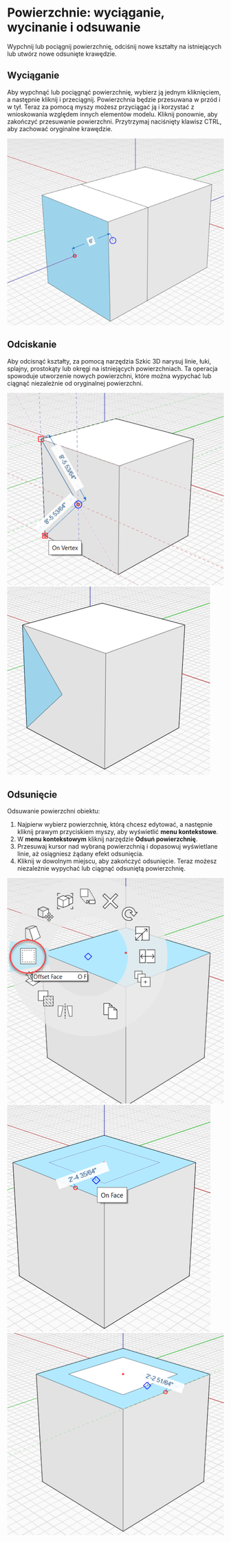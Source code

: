 # Powierzchnie: wyciąganie, wycinanie i odsuwanie

Wypchnij lub pociągnij powierzchnię, odciśnij nowe kształty na istniejących lub utwórz nowe odsunięte krawędzie.

## Wyciąganie

Aby wypchnąć lub pociągnąć powierzchnię, wybierz ją jednym kliknięciem, a następnie kliknij i przeciągnij. Powierzchnia będzie przesuwana w przód i w tył. Teraz za pomocą myszy możesz przyciągać ją i korzystać z wnioskowania względem innych elementów modelu. Kliknij ponownie, aby zakończyć przesuwanie powierzchni. Przytrzymaj naciśnięty klawisz CTRL, aby zachować oryginalne krawędzie.

![](<../.gitbook/assets/extrude (1).png>)

## Odciskanie

Aby odcisnąć kształty, za pomocą narzędzia Szkic 3D narysuj linie, łuki, splajny, prostokąty lub okręgi na istniejących powierzchniach. Ta operacja spowoduje utworzenie nowych powierzchni, które można wypychać lub ciągnąć niezależnie od oryginalnej powierzchni.

![](../.gitbook/assets/imprint1.png)\
![](../.gitbook/assets/imprint2.png)

## Odsunięcie

Odsuwanie powierzchni obiektu:

1. Najpierw wybierz powierzchnię, którą chcesz edytować, a następnie kliknij prawym przyciskiem myszy, aby wyświetlić **menu kontekstowe**.&#x20;
2. W **menu kontekstowym** kliknij narzędzie **Odsuń powierzchnię**.&#x20;
3. Przesuwaj kursor nad wybraną powierzchnią i dopasowuj wyświetlane linie, aż osiągniesz żądany efekt odsunięcia.
4. Kliknij w dowolnym miejscu, aby zakończyć odsunięcie. Teraz możesz niezależnie wypychać lub ciągnąć odsuniętą powierzchnię.

![](../.gitbook/assets/offset1.png)\
![](../.gitbook/assets/offset2.png)\
![](../.gitbook/assets/offset3.png)
